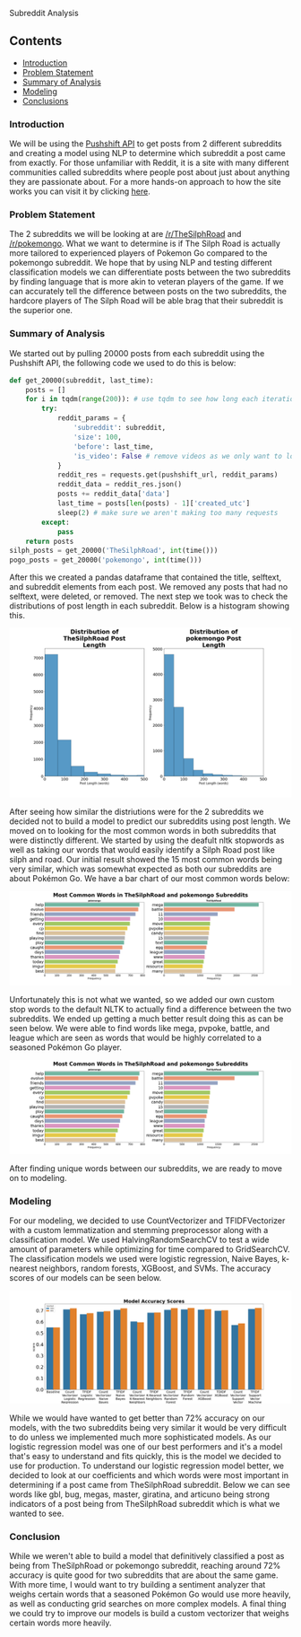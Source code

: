 Subreddit Analysis

## Contents

- [Introduction](#Introduction)
- [Problem Statement](#Problem-Statement)
- [Summary of Analysis](#Summary-of-Analysis)
- [Modeling](#Modeling)
- [Conclusions](#Conclusions)

### Introduction

We will be using the [Pushshift API](https://github.com/pushshift/api) to get posts from 2 different subreddits and creating a model using NLP to determine which subreddit a post came from exactly. For those unfamiliar with Reddit, it is a site with many different communities called subreddits where people post about just about anything they are passionate about. For a more hands-on approach to how the site works you can visit it by clicking [here](https://reddit.com/). 

### Problem Statement

The 2 subreddits we will be looking at are [/r/TheSilphRoad](https://www.reddit.com/r/TheSilphRoad/) and [/r/pokemongo](https://www.reddit.com/r/pokemongo/). What we want to determine is if The Silph Road is actually more tailored to experienced players of Pokemon Go compared to the pokemongo subreddit. We hope that by using NLP and testing different classification models we can differentiate posts between the two subreddits by finding language that is more akin to veteran players of the game. If we can accurately tell the difference between posts on the two subreddits, the hardcore players of The Silph Road will be able brag that their subreddit is the superior one. 

### Summary of Analysis

We started out by pulling 20000 posts from each subreddit using the Pushshift API, the following code we used to do this is below:

```python
def get_20000(subreddit, last_time):
    posts = []
    for i in tqdm(range(200)): # use tqdm to see how long each iteration takes
        try:
            reddit_params = {
                'subreddit': subreddit,
                'size': 100,
                'before': last_time,
                'is_video': False # remove videos as we only want to look at text
            }
            reddit_res = requests.get(pushshift_url, reddit_params)
            reddit_data = reddit_res.json()
            posts += reddit_data['data']
            last_time = posts[len(posts) - 1]['created_utc']
            sleep(2) # make sure we aren't making too many requests
        except:
            pass
    return posts
silph_posts = get_20000('TheSilphRoad', int(time()))
pogo_posts = get_20000('pokemongo', int(time()))
```

After this we created a pandas dataframe that contained the title, selftext, and subreddit elements from each post. We removed any posts that had no selftext, were deleted, or removed. The next step we took was to check the distributions of post length in each subreddit. Below is a histogram showing this. 

![Histogram](./images/post_length_distribution.png)

After seeing how similar the distriutions were for the 2 subreddits we decided not to build a model to predict our subreddits using post length. We moved on to looking for the most common words in both subreddits that were distinctly different. We started by using the deafult nltk stopwords as well as taking our words that would easily identify a Silph Road post like silph and road. Our initial result showed the 15 most common words being very similar, which was somewhat expected as both our subreddits are about Pokémon Go. We have a bar chart of our most common words below:

![InitCommon15](./images/most_common_only_nltk_stopwords.png)

Unfortunately this is not what we wanted, so we added our own custom stop words to the default NLTK to actually find a difference between the two subreddits. We ended up getting a much better result doing this as can be seen below. We were able to find words like mega, pvpoke, battle, and league which are seen as words that would be highly correlated to a seasoned Pokémon Go player. 

![BestCommon15](./images/most_common_more_stop_words.png)

After finding unique words between our subreddits, we are ready to move on to modeling. 

### Modeling

For our modeling, we decided to use CountVectorizer and TFIDFVectorizer with a custom lemmatization and stemming preprocessor along with a classification model. We used HalvingRandomSearchCV to test a wide amount of parameters while optimizing for time compared to GridSearchCV. The classification models we used were logistic regression, Naive Bayes, k-nearest neighbors, random forests, XGBoost, and SVMs. The accuracy scores of our models can be seen below. 

![Modelscores](./images/accuracy_scores.png)

While we would have wanted to get better than 72% accuracy on our models, with the two subreddits being very similar it would be very difficult to do unless we implemented much more sophisticated models. As our logistic regression model was one of our best performers and it's a model that's easy to understand and fits quickly, this is the model we decided to use for production. To understand our logistic regression model better, we decided to look at our coefficients and which words were most important in determining if a post came from TheSilphRoad subreddit. Below we can see words like gbl, bug, megas, master, giratina, and articuno being strong indicators of a post being from TheSilphRoad subreddit which is what we wanted to see. 

### Conclusion

While we weren't able to build a model that definitively classified a post as being from TheSilphRoad or pokemongo subreddit, reaching around 72% accuracy is quite good for two subreddits that are about the same game. With more time, I would want to try building a sentiment analyzer that weighs certain words that a seasoned Pokémon Go would use more heavily, as well as conducting grid searches on more complex models. A final thing we could try to improve our models is build a custom vectorizer that weighs certain words more heavily. 
